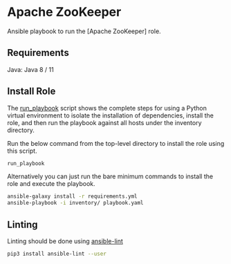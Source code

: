 # Apache ZooKeeper

Ansible playbook to run the [Apache ZooKeeper] role.

## Requirements

Java: Java 8 / 11

## Install Role

The [run_playbook] script shows the complete steps for using a Python virtual
environment to isolate the installation of dependencies, install the role, and
then run the playbook against all hosts under the inventory directory.

Run the below command from the top-level directory to install the role using
this script.

```sh
run_playbook
```

Alternatively you can just run the bare minimum commands to install the role and
execute the playbook.

```sh
ansible-galaxy install -r requirements.yml
ansible-playbook -i inventory/ playbook.yaml
```

## Linting

Linting should be done using [ansible-lint]

```sh
pip3 install ansible-lint --user
```

[ansible-lint]: https://docs.ansible.com/ansible-lint/
[run_playbook]: ./run_playbook
[zookeeper]: https://github.com/sleighzy/ansible-zookeeper
